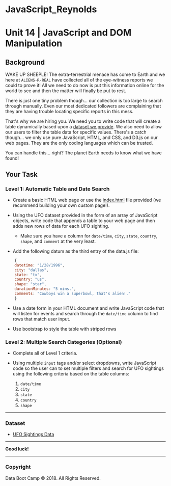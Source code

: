 # JavaScript_Reynolds

# Unit 14 | JavaScript and DOM Manipulation

## Background

WAKE UP SHEEPLE! The extra-terrestrial menace has come to Earth and we here at `ALIENS-R-REAL` have collected all of the eye-witness reports we could to prove it! All we need to do now is put this information online for the world to see and then the matter will finally be put to rest.

There is just one tiny problem though... our collection is too large to search through manually. Even our most dedicated followers are complaining that they are having trouble locating specific reports in this mess.

That's why we are hiring you. We need you to write code that will create a table dynamically based upon a [dataset we provide](StarterCode/static/js/data.js). We also need to allow our users to filter the table data for specific values. There's a catch though... we only use pure JavaScript, HTML, and CSS, and D3.js on our web pages. They are the only coding languages which can be trusted.

You can handle this... right? The planet Earth needs to know what we have found!

## Your Task

### Level 1: Automatic Table and Date Search

* Create a basic HTML web page or use the [index.html](StarterCode/index.html) file provided (we recommend building your own custom page!).

* Using the UFO dataset provided in the form of an array of JavaScript objects, write code that appends a table to your web page and then adds new rows of data for each UFO sighting.

  * Make sure you have a column for `date/time`, `city`, `state`, `country`, `shape`, and `comment` at the very least.

* Add the following datum as the third entry of the data.js file:

```js
    {
    datetime: "1/28/1996",
    city: "dallas",
    state: "tx",
    country: "us",
    shape: "star",
    durationMinutes: "5 mins.",
    comments: "Cowboys win a superbowl, that's alien!."
    }
```

* Use a date form in your HTML document and write JavaScript code that will listen for events and search through the `date/time` column to find rows that match user input.

* Use bootstrap to style the table with striped rows



### Level 2: Multiple Search Categories (Optional)

* Complete all of Level 1 criteria.

* Using multiple `input` tags and/or select dropdowns, write JavaScript code so the user can to set multiple filters and search for UFO sightings using the following criteria based on the table columns:

  1. `date/time`
  2. `city`
  3. `state`
  4. `country`
  5. `shape`

- - -

### Dataset

* [UFO Sightings Data](StarterCode/static/js/data.js)

- - -

**Good luck!**

- - -

### Copyright

Data Boot Camp © 2018. All Rights Reserved.
